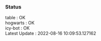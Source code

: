 ### Status


table : OK  
hogwarts : OK  
icy-bot : OK  
Latest Update : 2022-08-16 10:09:53.127162
